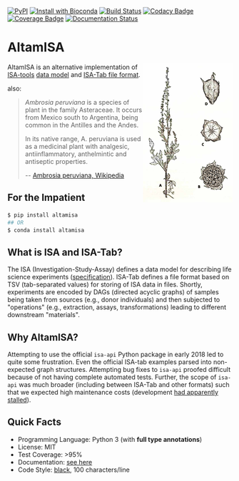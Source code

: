 [![PyPI](https://img.shields.io/pypi/a/altamisa.svg)](https://pypi.python.org/pypi/altamisa)
[![Install with Bioconda](https://img.shields.io/badge/install%20with-bioconda-brightgreen.svg?style=flat)](http://bioconda.github.io)
[![Build Status](https://travis-ci.org/bihealth/altamisa.svg?branch=master)](https://travis-ci.org/bihealth/altamisa)
[![Codacy Badge](https://api.codacy.com/project/badge/Grade/a853a56253604aa7ab87d2bcdcd9da51)](https://www.codacy.com/app/bihealth/altamisa?utm_source=github.com&amp;utm_medium=referral&amp;utm_content=bihealth/altamisa&amp;utm_campaign=Badge_Grade)
[![Coverage Badge](https://api.codacy.com/project/badge/Coverage/a853a56253604aa7ab87d2bcdcd9da51)](https://www.codacy.com/app/bihealth/altamisa?utm_source=github.com&utm_medium=referral&utm_content=bihealth/altamisa&utm_campaign=Badge_Coverage)
[![Documentation Status](https://readthedocs.org/projects/altamisa/badge/?version=latest)](https://altamisa.readthedocs.io/en/latest/?badge=latest)

# AltamISA

<img align="right" width="200" height="312" src="https://raw.githubusercontent.com/bihealth/altamisa/master/docs/images/Peruvian_Ragweed-small.png" />

AltamISA is an alternative implementation of [ISA-tools](http://isa-tools.org/) [data model](http://isa-specs.readthedocs.io/en/latest/isamodel.html) and [ISA-Tab file format](http://isa-specs.readthedocs.io/en/latest/isatab.html).

also:

> *Ambrosia peruviana* is a species of plant in the family Asteraceae. It occurs from Mexico south to Argentina, being common in the Antilles and the Andes.
>
> In its native range, A. peruviana is used as a medicinal plant with analgesic, antiinflammatory, anthelmintic and antiseptic properties.
>
> -- [Ambrosia peruviana, Wikipedia](https://en.wikipedia.org/wiki/Ambrosia_peruviana)

## For the Impatient

```bash
$ pip install altamisa
## OR
$ conda install altamisa
```

## What is ISA and ISA-Tab?

The ISA (Investigation-Study-Assay) defines a data model for describing life science experiments ([specification](https://isa-specs.readthedocs.io/en/latest/)).
ISA-Tab defines a file format based on TSV (tab-separated values) for storing of ISA data in files.
Shortly, experiments are encoded by DAGs (directed acyclic graphs) of samples being taken from sources (e.g., donor individuals) and then subjected to "operations" (e.g., extraction, assays, transformations) leading to different downstream "materials".

## Why AltamISA?

Attempting to use the official `isa-api` Python package in early 2018 led to quite some frustration.
Even the official ISA-tab examples parsed into non-expected graph structures.
Attempting bug fixes to `isa-api` proofed difficult because of not having complete automated tests.
Further, the scope of `isa-api` was much broader (including between ISA-Tab and other formats) such that we expected high maintenance costs (development [had apparently stalled](https://github.com/ISA-tools/isa-api/graphs/code-frequency)).

## Quick Facts

- Programming Language: Python 3 (with **full type annotations**)
- License: MIT
- Test Coverage: >95%
- Documentation: [see here](https://altamisa.readthedocs.org)
- Code Style: [black](https://github.com/python/black), 100 characters/line
